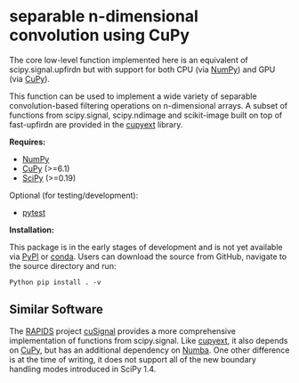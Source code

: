 # separable n-dimensional convolution using CuPy

The core low-level function implemented here is an equivalent of
scipy.signal.upfirdn but with support for both CPU (via [NumPy]) and GPU
(via [CuPy]).

This function can be used to implement a wide variety of separable
convolution-based filtering operations on n-dimensional arrays. A subset of
functions from scipy.signal, scipy.ndimage and scikit-image built on top of
fast-upfirdn are provided in the [cupyext] library.

**Requires:**

- [NumPy]
- [CuPy]  (>=6.1)
- [SciPy] (>=0.19)

Optional (for testing/development):

- [pytest]

**Installation:**

This package is in the early stages of development and is not yet available via
[PyPI] or [conda]. Users can download the source from GitHub, navigate to
the source directory and run:

`Python
pip install . -v
`

## Similar Software

The [RAPIDS] project [cuSignal] provides a more comprehensive implementation
of functions from scipy.signal. Like [cupyext], it also depends on [CuPy], but
has an additional dependency on [Numba]. One other difference is at the time of
writing, it does not support all of the new boundary handling modes introduced
in SciPy 1.4.

[conda]: https://docs.conda.io/en/latest/
[CuPy]: https://cupy.chainer.org
[cupyext]: https://github.com/grlee77/cupyext
[cuSignal]: https://github.com/rapidsai/cusignal
[Numba]: numba.pydata.org
[NumPy]: https://numpy.org/
[PyPI]: https://pypi.org
[pytest]: https://docs.pytest.org/en/latest/
[RAPIDS]: https://rapids.ai
[SciPy]: https://scipy.org
[scikit-image]: https://scikit-image.org
